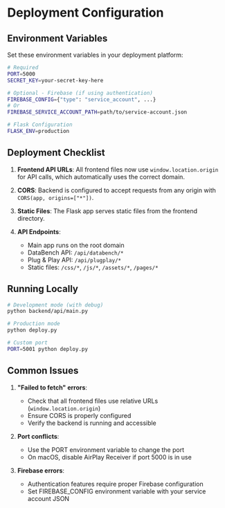 # Deployment Configuration

## Environment Variables

Set these environment variables in your deployment platform:

```bash
# Required
PORT=5000
SECRET_KEY=your-secret-key-here

# Optional - Firebase (if using authentication)
FIREBASE_CONFIG={"type": "service_account", ...}
# Or
FIREBASE_SERVICE_ACCOUNT_PATH=path/to/service-account.json

# Flask Configuration
FLASK_ENV=production
```

## Deployment Checklist

1. **Frontend API URLs**: All frontend files now use `window.location.origin` for API calls, which automatically uses the correct domain.

2. **CORS**: Backend is configured to accept requests from any origin with `CORS(app, origins=["*"])`.

3. **Static Files**: The Flask app serves static files from the frontend directory.

4. **API Endpoints**: 
   - Main app runs on the root domain
   - DataBench API: `/api/databench/*`
   - Plug & Play API: `/api/plugplay/*`
   - Static files: `/css/*`, `/js/*`, `/assets/*`, `/pages/*`

## Running Locally

```bash
# Development mode (with debug)
python backend/api/main.py

# Production mode
python deploy.py

# Custom port
PORT=5001 python deploy.py
```

## Common Issues

1. **"Failed to fetch" errors**: 
   - Check that all frontend files use relative URLs (`window.location.origin`)
   - Ensure CORS is properly configured
   - Verify the backend is running and accessible

2. **Port conflicts**:
   - Use the PORT environment variable to change the port
   - On macOS, disable AirPlay Receiver if port 5000 is in use

3. **Firebase errors**:
   - Authentication features require proper Firebase configuration
   - Set FIREBASE_CONFIG environment variable with your service account JSON
